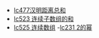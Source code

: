 - [lc477汉明距离总和](https://github.com/zhangminxiaozhang/JavaLook/blob/main/algorithm/dailyQuestion/lc477%20%E6%B1%89%E6%98%8E%E8%B7%9D%E7%A6%BB%E6%80%BB%E5%92%8C.md)
- [lc523 连续子数组的和](https://github.com/zhangminxiaozhang/JavaLook/blob/zhangmin/notes/algorithm/dailyQuestion/lc523%20%E8%BF%9E%E7%BB%AD%E5%AD%90%E6%95%B0%E7%BB%84%E7%9A%84%E5%92%8C.md)
- [lc525 连续数组](https://github.com/zhangminxiaozhang/JavaLook/blob/zhangmin/notes/algorithm/dailyQuestion/lc525%20%E8%BF%9E%E7%BB%AD%E6%95%B0%E7%BB%84.md
)
-[lc231 2的幂](https://github.com/zhangminxiaozhang/JavaLook/blob/zhangmin/notes/algorithm/dailyQuestion/lc231%202%E7%9A%84%E5%B9%82.md)
